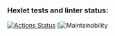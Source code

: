 ### Hexlet tests and linter status:
[![Actions Status](https://github.com/LovichLevich/python-project-49/actions/workflows/hexlet-check.yml/badge.svg)](https://github.com/LovichLevich/python-project-49/actions)
[![Maintainability]("https://api.codeclimate.com/v1/badges/53a8a6e68b29c607662d/maintainability"]"https://codeclimate.com/github/LovichLevich/python-project-49/maintainability")
